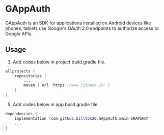 # GAppAuth

GAppAuth is an SDK for applications installed on Android devices like phones, tablets use Google's OAuth 2.0 endpoints to authorize access to Google APIs.

## Usage

1. Add codes below in project build.gradle file.
```java
allprojects {
	repositories {
		...
		maven { url 'https://www.jitpack.io' }
	}
}
```
5. Add codes below in app build.gradle file.
```java
dependencies {
    implementation 'com.github.billtom20:GAppAuth:main-SNAPSHOT'
    ...
}
```